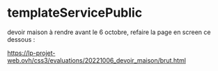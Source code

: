 # templateServicePublic
devoir maison à rendre avant le 6 octobre, refaire la page en screen ce dessous : 

https://lp-projet-web.ovh/css3/evaluations/20221006_devoir_maison/brut.html

